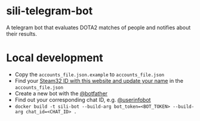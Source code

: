 # sili-telegram-bot

A telegram bot that evaluates DOTA2 matches of people and notifies about their results.

# Local development
- Copy the `accounts_file.json.example` to `accounts_file.json`
- Find your [Steam32 ID with this website and update your name](https://steamid.xyz/) in the `accounts_file.json`
- Create a new bot with the [@botfather](https://t.me/botfather)
- Find out your corresponding chat ID, e.g. [@userinfobot](https://t.me/userinfobot)
- `docker build -t sili-bot --build-arg bot_token=<BOT_TOKEN> --build-arg chat_id=<CHAT_ID> .`
